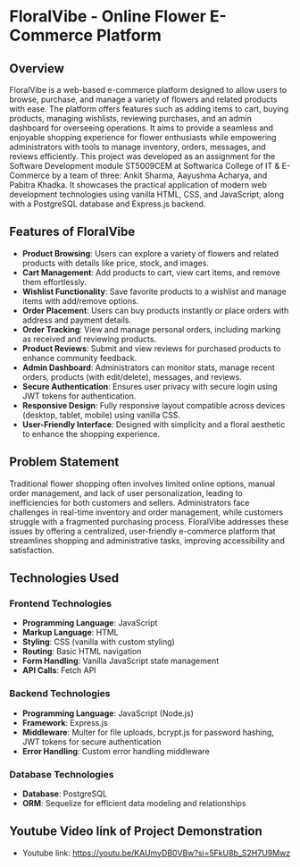 # **FloralVibe - Online Flower E-Commerce Platform**

## **Overview**
FloralVibe is a web-based e-commerce platform designed to allow users to browse, purchase, and manage a variety of flowers and related products with ease. The platform offers features such as adding items to cart, buying products, managing wishlists, reviewing purchases, and an admin dashboard for overseeing operations. It aims to provide a seamless and enjoyable shopping experience for flower enthusiasts while empowering administrators with tools to manage inventory, orders, messages, and reviews efficiently. This project was developed as an assignment for the Software Development module ST5009CEM at Softwarica College of IT & E-Commerce by a team of three: Ankit Sharma, Aayushma Acharya, and Pabitra Khadka. It showcases the practical application of modern web development technologies using vanilla HTML, CSS, and JavaScript, along with a PostgreSQL database and Express.js backend.

## **Features of FloralVibe**
- **Product Browsing**: Users can explore a variety of flowers and related products with details like price, stock, and images.
- **Cart Management**: Add products to cart, view cart items, and remove them effortlessly.
- **Wishlist Functionality**: Save favorite products to a wishlist and manage items with add/remove options.
- **Order Placement**: Users can buy products instantly or place orders with address and payment details.
- **Order Tracking**: View and manage personal orders, including marking as received and reviewing products.
- **Product Reviews**: Submit and view reviews for purchased products to enhance community feedback.
- **Admin Dashboard**: Administrators can monitor stats, manage recent orders, products (with edit/delete), messages, and reviews.
- **Secure Authentication**: Ensures user privacy with secure login using JWT tokens for authentication.
- **Responsive Design**: Fully responsive layout compatible across devices (desktop, tablet, mobile) using vanilla CSS.
- **User-Friendly Interface**: Designed with simplicity and a floral aesthetic to enhance the shopping experience.

## **Problem Statement**
Traditional flower shopping often involves limited online options, manual order management, and lack of user personalization, leading to inefficiencies for both customers and sellers. Administrators face challenges in real-time inventory and order management, while customers struggle with a fragmented purchasing process. FloralVibe addresses these issues by offering a centralized, user-friendly e-commerce platform that streamlines shopping and administrative tasks, improving accessibility and satisfaction.

## **Technologies Used**

### **Frontend Technologies**
- **Programming Language**: JavaScript
- **Markup Language**: HTML
- **Styling**: CSS (vanilla with custom styling)
- **Routing**: Basic HTML navigation
- **Form Handling**: Vanilla JavaScript state management
- **API Calls**: Fetch API

### **Backend Technologies**
- **Programming Language**: JavaScript (Node.js)
- **Framework**: Express.js
- **Middleware**: Multer for file uploads, bcrypt.js for password hashing, JWT tokens for secure authentication
- **Error Handling**: Custom error handling middleware

### **Database Technologies**
- **Database**: PostgreSQL
- **ORM**: Sequelize for efficient data modeling and relationships

## **Youtube Video link of Project Demonstration**
- Youtube link: https://youtu.be/KAUmyDB0VBw?si=5FkU8b_S2H7U9Mwz
  

